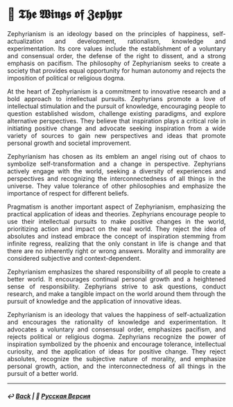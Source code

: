 # 🌟 𝕿𝖍𝖊 𝖂𝖎𝖓𝖌𝖘 𝖔𝖋 𝖅𝖊𝖕𝖍𝖞𝖗
<p align="justify">Zephyrianism is an ideology based on the principles of happiness, self-actualization and development, rationalism, knowledge and experimentation. Its core values include the establishment of a voluntary and consensual order, the defense of the right to dissent, and a strong emphasis on pacifism. The philosophy of Zephyrianism seeks to create a society that provides equal opportunity for human autonomy and rejects the imposition of political or religious dogma.</p>

<p align="justify">At the heart of Zephyrianism is a commitment to innovative research and a bold approach to intellectual pursuits. Zephyrians promote a love of intellectual stimulation and the pursuit of knowledge, encouraging people to question established wisdom, challenge existing paradigms, and explore alternative perspectives. They believe that inspiration plays a critical role in initiating positive change and advocate seeking inspiration from a wide variety of sources to gain new perspectives and ideas that promote personal growth and societal improvement.</p>

<p align="justify">Zephyrianism has chosen as its emblem an angel rising out of chaos to symbolize self-transformation and a change in perspective. Zephyrians actively engage with the world, seeking a diversity of experiences and perspectives and recognizing the interconnectedness of all things in the universe. They value tolerance of other philosophies and emphasize the importance of respect for different beliefs.</p>

<p align="justify">Pragmatism is another important aspect of Zephyrianism, emphasizing the practical application of ideas and theories. Zephyrians encourage people to use their intellectual pursuits to make positive changes in the world, prioritizing action and impact on the real world. They reject the idea of absolutes and instead embrace the concept of inspiration stemming from infinite regress, realizing that the only constant in life is change and that there are no inherently right or wrong answers. Morality and immorality are considered subjective and context-dependent.</p>

<p align="justify">Zephyrianism emphasizes the shared responsibility of all people to create a better world. It encourages continual personal growth and a heightened sense of responsibility. Zephyrians strive to ask questions, conduct research, and make a tangible impact on the world around them through the pursuit of knowledge and the application of innovative ideas.</p>

<p align="justify">Zephyrianism is an ideology that values the happiness of self-actualization and encourages the rationality of knowledge and experimentation. It advocates a voluntary and consensual order, emphasizes pacifism, and rejects political or religious dogma. Zephyrians recognize the power of inspiration symbolized by the phoenix and encourage tolerance, intellectual curiosity, and the application of ideas for positive change. They reject absolutes, recognize the subjective nature of morality, and emphasize personal growth, action, and the interconnectedness of all things in the pursuit of a better world.</p>

***

##### ↩️ [Back](https://rozephyros.github.io/index-2.html) | 🌻 [Русская Версия](russian.md)
